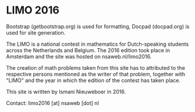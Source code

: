 # LIMO 2016

Bootstrap (getbootstrap.org) is used for formatting, Docpad (docpad.org) is
used for site generation.

The LIMO is a national contest in mathematics for Dutch-speaking students across the Netherlands and Belgium. The 2016 edition took place in Amsterdam and the site was hosted on nsaweb.nl/limo2016.

The creation of math problems taken from this site has to attributed to the respective persons mentioned as the writer of that problem, together with "LIMO" and the year in which the edition of the contest has taken place.

This site is written by Ismani Nieuweboer in 2016.

Contact:
limo2016 [at] nsaweb [dot] nl
